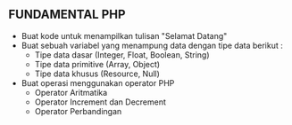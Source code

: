 ## FUNDAMENTAL PHP 

- Buat kode untuk menampilkan tulisan "Selamat Datang"
- Buat sebuah variabel yang menampung data dengan tipe data berikut :
    - Tipe data dasar (Integer, Float, Boolean, String)
    - Tipe data primitive (Array, Object)
    - Tipe data khusus (Resource, Null)
- Buat operasi menggunakan operator PHP 
    - Operator Aritmatika
    - Operator Increment dan Decrement
    - Operator Perbandingan